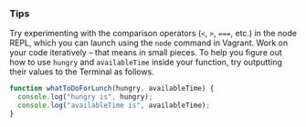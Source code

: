 ### Tips
Try experimenting with the comparison operators (`<`, `>`, `===`, etc.) in the node REPL, which you can launch using the `node` command in Vagrant.
Work on your code iteratively – that means in small pieces. 
To help you figure out how to use `hungry` and `availableTime` inside your function, try outputting their values to the Terminal as follows.
```javascript
function whatToDoForLunch(hungry, availableTime) {
  console.log("hungry is", hungry);
  console.log("availableTime is", availableTime);
}
```
